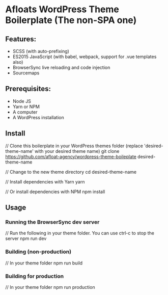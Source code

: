 # Afloats WordPress Theme Boilerplate (The non-SPA one)

## Features:
  - SCSS (with auto-prefixing)
  - ES2015 JavaScript (with babel, webpack, support for .vue templates also)
  - BrowserSync live reloading and code injection
  - Sourcemaps

## Prerequisites:
  - Node JS
  - Yarn or NPM
  - A computer
  - A WordPress installation

## Install
  
  // Clone this boilerplate in your WordPress themes folder (replace 'desired-theme-name' with your desired theme name)
  git clone https://github.com/afloat-agency/wordpress-theme-boileplate desired-theme-name

  // Change to the new theme directory
  cd desired-theme-name

  // Install dependencies with Yarn
  yarn

  // Or install dependencies with NPM
  npm install

## Usage

### Running the BrowserSync dev server

  // Run the following in your theme folder. You can use ctrl-c to stop the server
  npm run dev

### Building (non-production)

  // In your theme folder
  npm run build

### Building for production

  // In your theme folder
  npm run production

